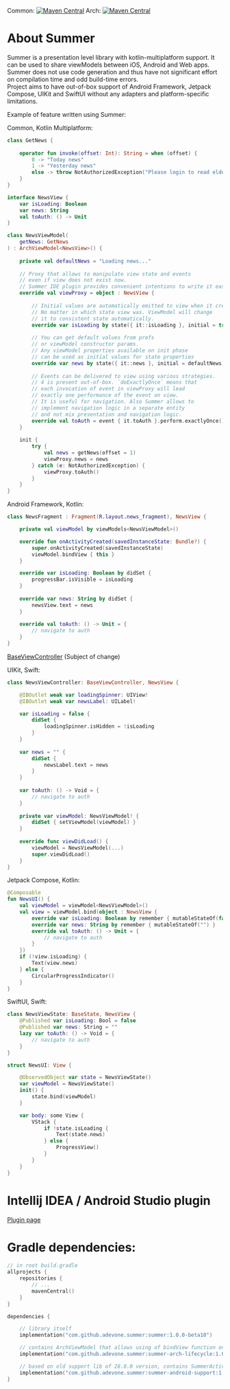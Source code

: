 Common: [![Maven Central](https://maven-badges.herokuapp.com/maven-central/com.github.adevone.summer/summer/badge.svg?gav=true)](https://maven-badges.herokuapp.com/maven-central/com.github.adevone.summer/summer)
Arch: [![Maven Central](https://maven-badges.herokuapp.com/maven-central/com.github.adevone.summer/summer-arch-lifecycle/badge.svg?gav=true)](https://maven-badges.herokuapp.com/maven-central/com.github.adevone.summer/summer-arch-lifecycle)

# About Summer

Summer is a presentation level library with kotlin-multiplatform support. It can be used to share viewModels between iOS, Android and Web apps.  
Summer does not use code generation and thus have not significant effort on compilation time and odd build-time errors.  
Project aims to have out-of-box support of Android Framework, Jetpack Compose, UIKit and SwiftUI without any adapters and platform-specific limitations.  

Example of feature written using Summer:

Common, Kotlin Multiplatform:
```kotlin
class GetNews {
    
    operator fun invoke(offset: Int): String = when (offset) {
        0 -> "Today news"
        1 -> "Yesterday news"
        else -> throw NotAuthorizedException("Please login to read elder news")
    }
}

interface NewsView {
    var isLoading: Boolean
    var news: String
    val toAuth: () -> Unit
}

class NewsViewModel(
    getNews: GetNews
) : ArchViewModel<NewsView>() {
    
    private val defaultNews = "Loading news..."
    
    // Proxy that allows to manipulate view state and events 
    // even if view does not exist now.
    // Summer IDE plugin provides convenient intentions to write it easy.
    override val viewProxy = object : NewsView {
    
        // Initial values are automatically emitted to view when it created.
        // No matter in which state view was. ViewModel will change
        // it to consistent state automatically.
        override var isLoading by state({ it::isLoading }, initial = true)
        
        // You can get default values from prefs 
        // or viewModel constructor params.
        // Any viewModel properties available on init phase
        // can be used as initial values for state properties
        override var news by state({ it::news }, initial = defaultNews)
        
        // Events can be delivered to view using various strategies.
        // 4 is present out-of-box. `doExactlyOnce` means that
        // each invocation of event in viewProxy will lead
        // exactly one performance of the event on view.
        // It is useful for navigation. Also Summer allows to
        // implement navigation logic in a separate entity 
        // and not mix presentation and navigation logic. 
        override val toAuth = event { it.toAuth }.perform.exactlyOnce()
    }
    
    init {
        try {
            val news = getNews(offset = 1)
            viewProxy.news = news
        } catch (e: NotAuthorizedException) {
            viewProxy.toAuth()        
        }
    }
} 
```

Android Framework, Kotlin:
```kotlin
class NewsFragment : Fragment(R.layout.news_fragment), NewsView {

    private val viewModel by viewModels<NewsViewModel>()

    override fun onActivityCreated(savedInstanceState: Bundle?) {
        super.onActivityCreated(savedInstanceState)
        viewModel.bindView { this }
    }

    override var isLoading: Boolean by didSet {
        progressBar.isVisible = isLoading
    }
    
    override var news: String by didSet {
        newsView.text = news
    }
    
    override val toAuth: () -> Unit = {
        // navigate to auth
    }
}
```

[BaseViewController](https://gist.github.com/adevone/994d5cd5a5cb11f6789dbe3732bb6b25) (Subject of change)

UIKit, Swift:
```swift
class NewsViewController: BaseViewController, NewsView {

    @IBOutlet weak var loadingSpinner: UIView!
    @IBOutlet weak var newsLabel: UILabel!

    var isLoading = false {
        didSet {
            loadingSpinner.isHidden = !isLoading
        }
    }    
    
    var news = "" {
        didSet {
            newsLabel.text = news
        }
    }
    
    var toAuth: () -> Void = {
        // navigate to auth
    }
    
    private var viewModel: NewsViewModel! {
        didSet { setViewModel(viewModel) }
    }
    
    override func viewDidLoad() {
        viewModel = NewsViewModel(...)
        super.viewDidLoad()
    }
}
```

Jetpack Compose, Kotlin:
```kotlin
@Composable
fun NewsUI() {
    val viewModel = viewModel<NewsViewModel>()
    val view = viewModel.bind(object : NewsView {
        override var isLoading: Boolean by remember { mutableStateOf(false) }
        override var news: String by remember { mutableStateOf("") }
        override val toAuth: () -> Unit = {
            // navigate to auth
        }
    })
    if (!view.isLoading) {
        Text(view.news)
    } else {
        CircularProgressIndicator()
    }
}
```

SwiftUI, Swift:
```swift
class NewsViewState: BaseState, NewsView {
    @Published var isLoading: Bool = false
    @Published var news: String = ""
    lazy var toAuth: () -> Void = {
        // navigate to auth
    }
}

struct NewsUI: View {

    @ObservedObject var state = NewsViewState()
    var viewModel = NewsViewState()
    init() {
        state.bind(viewModel)
    }

    var body: some View {
        VStack {
            if !state.isLoading {
                Text(state.news)
            } else {
                ProgressView()
            }
        }
    }
}
```

# Intellij IDEA / Android Studio plugin
[Plugin page](https://github.com/adevone/summer-plugin)

# Gradle dependencies:
```kotlin
// in root build.gradle
allprojects {
    repositories {
        // ...
        mavenCentral()
    }
}

dependencies {

    // library itself
    implementation("com.github.adevone.summer:summer:1.0.0-beta10")

    // contains ArchViewModel that allows using of bindView function on Android (see example)
    implementation("com.github.adevone.summer:summer-arch-lifecycle:1.0.0-beta10")

    // based on old support lib of 28.0.0 version, contains SummerActivity and SummerFragment
    implementation("com.github.adevone.summer:summer-android-support:1.0.0-beta10")
}
```